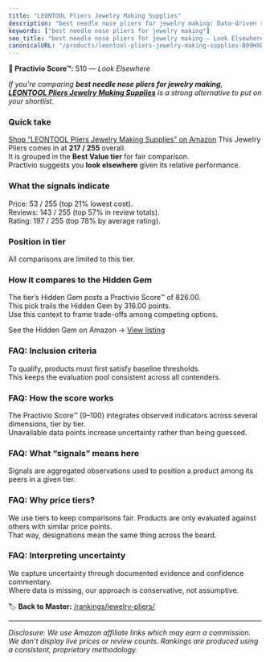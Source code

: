 ```yaml
---
title: "LEONTOOL Pliers Jewelry Making Supplies"
description: "best needle nose pliers for jewelry making: Data-driven ranking using the Practivio Score™. Positioned by quality, value, demand, findability, momentum."
keywords: ["best needle nose pliers for jewelry making"]
seo_title: "best needle nose pliers for jewelry making — Look Elsewhere (2025)"
canonicalURL: "/products/leontool-pliers-jewelry-making-supplies-B09HXBVCJC/"
---
```


**🚫 Practivio Score™:** 510 — _Look Elsewhere_


*If you're comparing **best needle nose pliers for jewelry making**, **[LEONTOOL Pliers Jewelry Making Supplies](https://www.amazon.com/dp/B09HXBVCJC?tag=practivio-20)** is a strong alternative to put on your shortlist.*
### Quick take
[Shop “LEONTOOL Pliers Jewelry Making Supplies” on Amazon](https://www.amazon.com/dp/B09HXBVCJC?tag=practivio-20)
This Jewelry Pliers comes in at **217 / 255** overall.  
It is grouped in the **Best Value tier** for fair comparison.  
Practivio suggests you **look elsewhere** given its relative performance.

### What the signals indicate
Price: 53 / 255 (top 21% lowest cost).  
Reviews: 143 / 255 (top 57% in review totals).  
Rating: 197 / 255 (top 78% by average rating).  

### Position in tier
All comparisons are limited to this tier.

### How it compares to the Hidden Gem
The tier’s Hidden Gem posts a Practivio Score™ of 826.00.  
This pick trails the Hidden Gem by 316.00 points.  
Use this context to frame trade-offs among competing options.  

See the Hidden Gem on Amazon → [View listing](https://www.amazon.com/dp/B07C5PM8L4?tag=practivio-20)

### FAQ: Inclusion criteria
To qualify, products must first satisfy baseline thresholds.  
This keeps the evaluation pool consistent across all contenders.

### FAQ: How the score works
The Practivio Score™ (0–100) integrates observed indicators across several dimensions, tier by tier.  
Unavailable data points increase uncertainty rather than being guessed.

### FAQ: What “signals” means here
Signals are aggregated observations used to position a product among its peers in a given tier.

### FAQ: Why price tiers?
We use tiers to keep comparisons fair. Products are only evaluated against others with similar price points.  
That way, designations mean the same thing across the board.

### FAQ: Interpreting uncertainty
We capture uncertainty through documented evidence and confidence commentary.  
Where data is missing, our approach is conservative, not assumptive.


🏷️ **Back to Master:** [/rankings/jewelry-pliers/](/rankings/jewelry-pliers/)

---
_Disclosure: We use Amazon affiliate links which may earn a commission. We don’t display live prices or review counts. Rankings are produced using a consistent, proprietary methodology._
